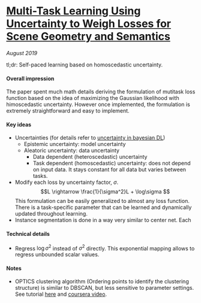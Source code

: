 # [Multi-Task Learning Using Uncertainty to Weigh Losses for Scene Geometry and Semantics](https://arxiv.org/abs/1705.07115) 

_August 2019_

tl;dr: Self-paced learning based on homoscedastic uncertainty. 

#### Overall impression
The paper spent much math details deriving the formulation of mutitask loss function based on the idea of maximizing the Gaussian likelihood with himoscedastic uncertainty. However once implemented, the formulation is extremely straightforward and easy to implement. 

#### Key ideas
- Uncertainties (for details refer to [uncertainty in bayesian DL](uncertainty_bdl.md))
	- Epistemic uncertainty: model uncertainty
	- Aleatoric uncertainty: data uncertainty
		- Data dependent (heteroscedastic) uncertainty
		- Task dependent (homoscedastic) uncertainty: does not depend on input data. It stays constant for all data but varies between tasks. 
- Modify each loss by uncertainty factor, $\sigma$. 
$$L \rightarrow \frac{1}{\sigma^2}L + \log\sigma $$
This formulation can be easily generalized to almost any loss function. There is a task-specific parameter that can be learned and dynamically updated throughout learning.
- Instance segmentation is done in a way very similar to center net. Each 

#### Technical details
- Regress $\log \sigma^2$ instead of $\sigma^2$ directly. This exponential mapping allows to regress unbounded scalar values. 

#### Notes
- OPTICS clustering algorithm (Ordering points to identify the clustering structure) is similar to DBSCAN, but less sensitive to parameter settings. See tutorial [here](https://pro.arcgis.com/en/pro-app/tool-reference/spatial-statistics/how-density-based-clustering-works.htm) and [coursera video](https://www.coursera.org/lecture/cluster-analysis/5-3-optics-ordering-points-to-identify-clustering-structure-JiYeI).

